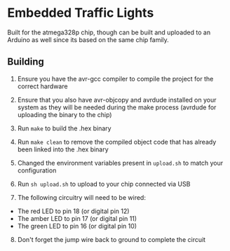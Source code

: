 # Embedded Traffic Lights

Built for the atmega328p chip, though can be built and uploaded to an Arduino as well since its based on the same chip family.

## Building

1. Ensure you have the avr-gcc compiler to compile the project for the correct hardware

2. Ensure that you also have avr-objcopy and avrdude installed on your system as they will be needed during the make process (avrdude for uploading the binary to the chip)

3. Run `make` to build the .hex binary

4. Run `make clean` to remove the compiled object code that has already been linked into the .hex binary

5. Changed the environment variables present in `upload.sh` to match your configuration

6. Run `sh upload.sh` to upload to your chip connected via USB

7. The following circuitry will need to be wired:

- The red LED to pin 18 (or digital pin 12)
- The amber LED to pin 17 (or digital pin 11)
- The green LED to pin 16 (or digital pin 10)

8. Don't forget the jump wire back to ground to complete the circuit